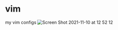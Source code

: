 # vim
my vim configs
![Screen Shot 2021-11-10 at 12 52 12](https://user-images.githubusercontent.com/37072372/141108259-9c434fed-01c5-4041-8401-4294df113491.png)
